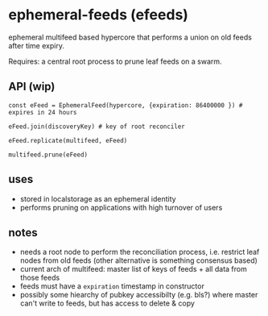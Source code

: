 # ephemeral-feeds (efeeds)

ephemeral multifeed based hypercore that performs a union on old feeds after time expiry.

Requires: a central root process to prune leaf feeds on a swarm.

## API (wip)
```
const eFeed = EphemeralFeed(hypercore, {expiration: 86400000 }) # expires in 24 hours

eFeed.join(discoveryKey) # key of root reconciler

eFeed.replicate(multifeed, eFeed)

multifeed.prune(eFeed)
```

## uses
- stored in localstorage as an ephemeral identity
- performs pruning on applications with high turnover of users

## notes
- needs a root node to perform the reconciliation process, i.e. restrict leaf nodes from old feeds (other alternative is something consensus based)
- current arch of multifeed: master list of keys of feeds + all data from those feeds
- feeds must have a `expiration` timestamp in constructor
- possibly some hiearchy of pubkey accessibilty (e.g. bls?) where master can't write to feeds, but has access to delete & copy
